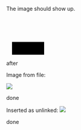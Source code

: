 The image should show up.

<svg width="100" height="100" viewBox="0 0 100 100">
<g transform="translate(15, 66)">
<path d="M 0 0 L 100 0 100 100 0 100 Z N" />
</g>
<g transform="translate(0, 229)">
<path d="M 0 0 L 100 0 L 100 100 L 0 100 Z N" />
</g>
<g transform="translate(565, 332)">
<text>Label</text>
<path d="M 0 0 L 100 0 100 0 100 100 0 100 Z N" />
</g>
<g transform="translate(144, 394)">
<path d="M 0 0 L 100 0 100 100 0 100 Z N" />
</g>
<g transform="translate(303, 0)">
<text>Hyperlinks do not work in embedded drawings</text>
<text>because of Google.  ;-)</text>
<path d="M 0 0 L 100 0 100 100 0 100 Z N" />
</g>
</svg>

after

Image from file:

![](gdoc:1jEOoXqPeqiU_z2QLiC-w6TfPjmiJY4wyLZqoG-OF9Xc)

done


Inserted as unlinked:
![](100002010000025C000001483FAED162124BFD84.png)

done

